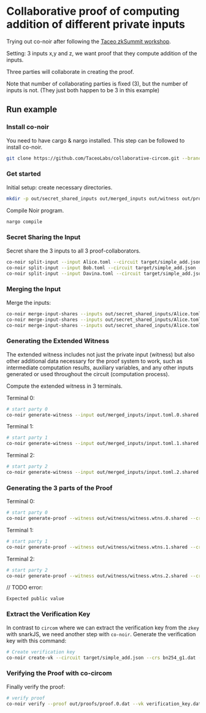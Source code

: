 # Collaborative proof of computing addition of different private inputs

Trying out co-noir after following the [Taceo zkSummit workshop](https://github.com/TaceoLabs/zksummit12_workshop/tree/main). 

Setting: 3 inputs x,y and z, we want proof that they compute addition of the inputs. 

Three parties will collaborate in creating the proof. 

Note that number of collaborating parties is fixed (3), but the number of inputs is not. (They just both happen to be 3 in this example)

## Run example 

### Install co-noir

You need to have cargo & nargo installed. This step can be followed to install co-noir. 

```bash
git clone https://github.com/TaceoLabs/collaborative-circom.git --branch co-noir-v0.2.0 && cargo install --path collaborative-circom/co-noir/co-noir/
```

### Get started

Initial setup: create necessary directories.
```bash
mkdir -p out/secret_shared_inputs out/merged_inputs out/witness out/proofs
```

Compile Noir program. 
```bash
nargo compile
```

### Secret Sharing the Input

Secret share the 3 inputs to all 3 proof-collaborators.

```bash
co-noir split-input --input Alice.toml --circuit target/simple_add.json --protocol REP3 --out-dir out/secret_shared_inputs/
co-noir split-input --input Bob.toml --circuit target/simple_add.json --protocol REP3 --out-dir out/secret_shared_inputs/
co-noir split-input --input Davina.toml --circuit target/simple_add.json --protocol REP3 --out-dir out/secret_shared_inputs/
```

### Merging the Input

Merge the inputs:

```bash
co-noir merge-input-shares --inputs out/secret_shared_inputs/Alice.toml.0.shared --inputs out/secret_shared_inputs/Bob.toml.0.shared --inputs out/secret_shared_inputs/Davina.toml.0.shared --protocol REP3 --out out/merged_inputs/input.toml.0.shared 
co-noir merge-input-shares --inputs out/secret_shared_inputs/Alice.toml.1.shared --inputs out/secret_shared_inputs/Bob.toml.1.shared --inputs out/secret_shared_inputs/Davina.toml.1.shared --protocol REP3 --out out/merged_inputs/input.toml.1.shared 
co-noir merge-input-shares --inputs out/secret_shared_inputs/Alice.toml.2.shared --inputs out/secret_shared_inputs/Bob.toml.2.shared --inputs out/secret_shared_inputs/Davina.toml.2.shared --protocol REP3 --out out/merged_inputs/input.toml.2.shared 
```

### Generating the Extended Witness

The extended witness includes not just the private input (witness) but also other additional data necessary for the proof system to work, such as intermediate computation results, auxiliary variables, and any other inputs generated or used throughout the circuit (computation process).

Compute the extended witness in 3 terminals.

Terminal 0:

```bash
# start party 0
co-noir generate-witness --input out/merged_inputs/input.toml.0.shared --circuit target/simple_add.json --protocol REP3 --config configs/party0.toml --out out/witness/witness.wtns.0.shared 
```

Terminal 1:
```bash
# start party 1
co-noir generate-witness --input out/merged_inputs/input.toml.1.shared --circuit target/simple_add.json --protocol REP3 --config configs/party1.toml --out out/witness/witness.wtns.1.shared 
```

Terminal 2:
```bash
# start party 2
co-noir generate-witness --input out/merged_inputs/input.toml.2.shared --circuit target/simple_add.json --protocol REP3 --config configs/party2.toml --out out/witness/witness.wtns.2.shared 
```

### Generating the 3 parts of the Proof

Terminal 0:
```bash
# start party 0
co-noir generate-proof --witness out/witness/witness.wtns.0.shared --crs bn254_g1.dat --protocol REP3 --config configs/party0.toml --out out/proofs/proof.0.dat --public-input out/proofs/public_input.0.json --circuit target/simple_add.json 
```

Terminal 1:
```bash
# start party 1
co-noir generate-proof --witness out/witness/witness.wtns.1.shared --crs bn254_g1.dat --protocol REP3 --config configs/party1.toml --out out/proofs/proof.1.dat --public-input out/proofs/public_input.1.json --circuit target/simple_add.json
```

Terminal 2:
```bash
# start party 2
co-noir generate-proof --witness out/witness/witness.wtns.2.shared --crs bn254_g1.dat --protocol REP3 --config configs/party2.toml --out out/proofs/proof.2.dat --public-input out/proofs/public_input.2.json --circuit target/simple_add.json
```

// TODO error:
```
Expected public value
```

### Extract the Verification Key

In contrast to `circom` where we can extract the verification key from the `zkey` with snarkJS, we need another step with `co-noir`. Generate the verification key with this command:

```bash
# Create verification key
co-noir create-vk --circuit target/simple_add.json --crs bn254_g1.dat --vk verification_key.dat
```

### Verifying the Proof with co-circom

Finally verify the proof:

```bash
# verify proof
co-noir verify --proof out/proofs/proof.0.dat --vk verification_key.dat --crs bn254_g2.dat
```